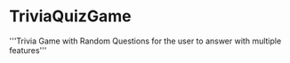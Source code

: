 # TriviaQuizGame

'''Trivia Game with Random Questions for the user to answer with multiple features'''
